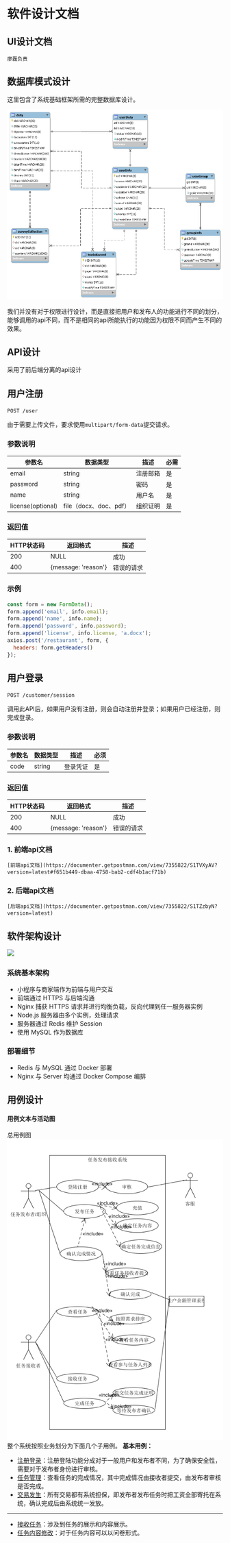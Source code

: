 # 软件设计文档

## UI设计文档

    廖磊负责

## 数据库模式设计
这里包含了系统基础框架所需的完整数据库设计。 


![](./assets/database_er.png)

我们并没有对于权限进行设计，而是直接把用户和发布人的功能进行不同的划分，能够调用的api不同，而不是相同的api所能执行的功能因为权限不同而产生不同的效果。

## API设计

采用了前后端分离的api设计

## 用户注册

`POST /user`

由于需要上传文件，要求使用`multipart/form-data`提交请求。

### 参数说明

| 参数名   | 数据类型               | 描述     | 必需 |
| -------- | ---------------------- | -------- | ---- |
| email    | string                 | 注册邮箱 | 是   |
| password | string                 | 密码     | 是   |
| name     | string                 | 用户名   | 是   |
| license(optional)  | file（docx、doc、pdf） | 组织证明 | 是   |

### 返回值

| HTTP状态码 | 返回格式            | 描述       |
| ---------- | ------------------- | ---------- |
| 200        | NULL                | 成功       |
| 400        | {message: 'reason'} | 错误的请求 |

### 示例

```js
const form = new FormData();
form.append('email', info.email);
form.append('name', info.name);
form.append('password', info.password);
form.append('license', info.license, 'a.docx');
axios.post('/restaurant', form, {
  headers: form.getHeaders()
});
```

## 用户登录

`POST /customer/session`

调用此API后，如果用户没有注册，则会自动注册并登录；如果用户已经注册，则完成登录。

### 参数说明

| 参数名 | 数据类型 | 描述         | 必须 |
| ------ | -------- | ------------ | ---- |
| code   | string   | 登录凭证 | 是   |

### 返回值

| HTTP状态码 | 返回格式            | 描述       |
| ---------- | ------------------- | ---------- |
| 200        | NULL                | 成功       |
| 400        | {message: 'reason'} | 错误的请求 |


### 1. 前端api文档
    [前端api文档](https://documenter.getpostman.com/view/7355822/S1TVXyAV?version=latest#f651b449-dbaa-4758-bab2-cdf4b1acf71b)

### 2. 后端api文档
    [后端api文档](https://documenter.getpostman.com/view/7355822/S1TZzbyN?version=latest)

## 软件架构设计

![](assets/Architecture.png)

### 系统基本架构

- 小程序与商家端作为前端与用户交互
- 前端通过 HTTPS 与后端沟通
- Nginx 捕获 HTTPS 请求并进行均衡负载，反向代理到任一服务器实例
- Node.js 服务器由多个实例，处理请求
- 服务器通过 Redis 维护 Session
- 使用 MySQL 作为数据库



### 部署细节

- Redis 与 MySQL 通过 Docker 部署
- Nginx 与 Server 均通过 Docker Compose 编排

## 用例设计

#### 用例文本与活动图

总用例图
![用例](./assets/usecase.PNG)
整个系统按照业务划分为下面几个子用例。
**基本用例：**
 -  [注册登录](register_login.md)：注册登陆功能分成对于一般用户和发布者不同，为了确保安全性，需要对于发布者身份进行审核。
 -  [任务管理](manage_dishes.md)：查看任务的完成情况，其中完成情况由接收者提交，由发布者审核是否完成。
 -  [交易发生](operate_order.md)：所有交易都有系统担保，即发布者发布任务时把工资全部寄托在系统，确认完成后由系统统一发放。
 ---
 -  [接收任务](make_order.md)：涉及到任务的展示和内容展示。
 -  [任务内容修改](customer_history_order.md)：对于任务内容可以以问卷形式。

